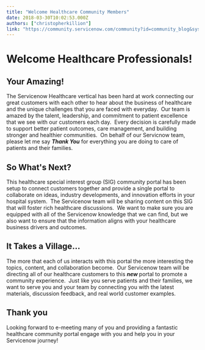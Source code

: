```yaml
---
title: "Welcome Healthcare Community Members"
date: 2018-03-30T10:02:53.000Z
authors: ["christopherkillion"]
link: "https://community.servicenow.com/community?id=community_blog&sys_id=297ada97db099b842d1efb651f961952"
---
```

<h1>Welcome Healthcare Professionals!</h1>
<h2>Your Amazing!</h2>
<p>The Servicenow Healthcare vertical has been hard at work connecting our great customers with each other to hear about the business of healthcare and the unique challenges that you are faced with everyday.  Our team is amazed by the talent, leadership, and commitment to patient excellence that we see with our customers each day.  Every decision is carefully made to support better patient outcomes, care management, and building stronger and healthier communities.  On behalf of our Servicnow team, please let me say <strong><em>Thank You</em></strong> for everything you are doing to care of patients and their families.</p>
<h2>So What&#39;s Next?</h2>
<p>This healthcare special interest group (SIG) community portal has been setup to connect customers together and provide a single portal to collaborate on ideas, industry developments, and innovation efforts in your hospital system.  The Servicenow team will be sharing content on this SIG that will foster rich healthcare discussions.  We want to make sure you are equipped with all of the Servicenow knowledge that we can find, but we also want to ensure that the information aligns with your healthcare business drivers and outcomes.</p>
<h2>It Takes a Village...</h2>
<p>The more that each of us interacts with this portal the more interesting the topics, content, and collaboration become.  Our Servicenow team will be directing all of our healthcare customers to this <strong><em>new </em></strong>portal to promote a community experience.  Just like you serve patients and their families, we want to serve you and your team by connecting you with the latest materials, discussion feedback, and real world customer examples.</p>
<h2>Thank you</h2>
<p>Looking forward to e-meeting many of you and providing a fantastic healthcare community portal engage with you and help you in your Servicenow journey!</p>
<p> </p>